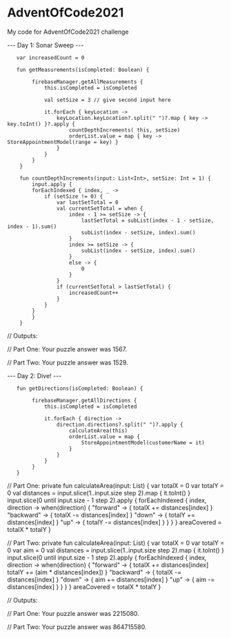 # AdventOfCode2021

My code for AdventOfCode2021 challenge

--- Day 1: Sonar Sweep ---


       var increasedCount = 0

       fun getMeasurements(isCompleted: Boolean) {

            firebaseManager.getAllMeasurements {
                this.isCompleted = isCompleted
                
                val setSize = 3 // give second input here
                
                it.forEach { keyLocation ->
                    keyLocation.keyLocation?.split(" ")?.map { key -> key.toInt() }?.apply {
                        countDepthIncrements( this, setSize) 
                        orderList.value = map { key -> StoreAppointmentModel(range = key) }
                    }
                }
            }
        }
    
        fun countDepthIncrements(input: List<Int>, setSize: Int = 1) {
            input.apply {
            forEachIndexed { index, _ ->
                if (setSize != 0) {
                    var lastSetTotal = 0
                    val currentSetTotal = when {
                        index - 1 >= setSize -> {
                            lastSetTotal = subList(index - 1 - setSize, index - 1).sum()
                            subList(index - setSize, index).sum()
                        }
                        index >= setSize -> {
                            subList(index - setSize, index).sum()
                        }
                        else -> {
                            0
                        }
                    }
                    if (currentSetTotal > lastSetTotal) {
                        increasedCount++
                    }
                }
            }
            }
        }

// Outputs:

// Part One: Your puzzle answer was 1567.

// Part Two: Your puzzle answer was 1529.

--- Day 2: Dive! ---

       fun getDirections(isCompleted: Boolean) {
   
            firebaseManager.getAllDirections {
                this.isCompleted = isCompleted

                it.forEach { direction ->
                    direction.directions?.split(" ")?.apply {
                        calculateArea(this)
                        orderList.value = map {
                            StoreAppointmentModel(customerName = it)
                        }
                    }
                }
            }
       }

// Part One:
        private fun calculateArea(input: List<String>) {
        var totalX = 0
        var totalY = 0
        val distances = input.slice(1..input.size step 2).map { it.toInt() }
        input.slice(0 until input.size - 1 step 2).apply {
            forEachIndexed { index, direction ->
                when(direction) {
                    "forward" -> {
                        totalX += distances[index]
                    }
                    "backward" -> {
                        totalX -= distances[index]
                    }
                    "down" -> {
                        totalY += distances[index]
                    }
                    "up" -> {
                        totalY -= distances[index]
                    }
                }
            }
        }
        areaCovered = totalX * totalY
        }
       
// Part Two:
       private fun calculateArea(input: List<String>) {
        var totalX = 0
        var totalY = 0
        var aim = 0
        val distances = input.slice(1..input.size step 2).map { it.toInt() }
        input.slice(0 until input.size - 1 step 2).apply {
            forEachIndexed { index, direction ->
                when(direction) {
                    "forward" -> {
                        totalX += distances[index]
                        totalY += (aim * distances[index])
                    }
                    "backward" -> {
                        totalX -= distances[index]
                    }
                    "down" -> {
                        aim += distances[index]
                    }
                    "up" -> {
                        aim -= distances[index]
                    }
                }
            }
        }
        areaCovered = totalX * totalY
        }

 // Outputs:

// Part One: Your puzzle answer was 2215080.
       
// Part Two: Your puzzle answer was 864715580.
       
       
 
